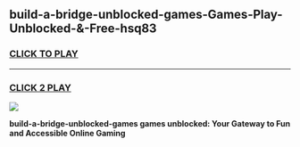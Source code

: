 
## build-a-bridge-unblocked-games-Games-Play-Unblocked-&-Free-hsq83
<h3>
<a href="https://premium76.site?title=build-a-bridge-unblocked-games&ref=24A">CLICK TO PLAY</a></h3>
<hr>

<h3>
<a href="https://premium76.site?title=build-a-bridge-unblocked-games&ref=24A">CLICK 2 PLAY</a>
  
</h3>

<a href="https://premium76.site?title=build-a-bridge-unblocked-games&ref=24A"><img src="https://clearcache.store/games.png"></a>


**build-a-bridge-unblocked-games games unblocked: Your Gateway to Fun and Accessible Online Gaming**
